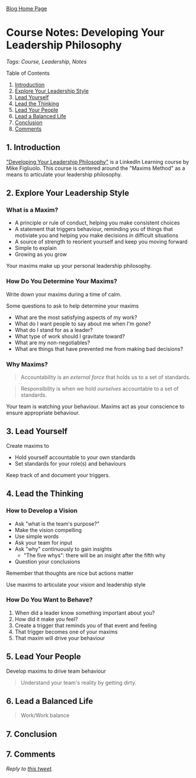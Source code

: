 [Blog Home Page](../../README.md)

# Course Notes: Developing Your Leadership Philosophy

_Tags: Course, Leadership, Notes_

Table of Contents
1. [Introduction](#introduction)
2. [Explore Your Leadership Style](#explore)
3. [Lead Yourself](#yourself)
4. [Lead the Thinking](#thinking)
5. [Lead Your People](#people)
6. [Lead a Balanced Life](#life)
7. [Conclusion](#conclusion)
8. [Comments](#comments)

## 1. <a name='introduction'></a>Introduction

["Developing Your Leadership Philosophy"](https://www.linkedin.com/learning-login/share?forceAccount=false&redirect=https%3A%2F%2Fwww.linkedin.com%2Flearning%2Fdeveloping-your-leadership-philosophy%3Ftrk%3Dshare_ent_url&account=86125970) is a LinkedIn Learning course by Mike Figliuolo. This course is centered around the "Maxims Method" as a means to articulate your leadership philosophy.

## 2. <a name='explore'></a>Explore Your Leadership Style

### What is a Maxim?

* A principle or rule of conduct, helping you make consistent choices
* A statement that triggers behaviour, reminding you of things that motiviate you and helping you make decisions in difficult situations
* A source of strength to reorient yourself and keep you moving forward
* Simple to explain
* Growing as you grow

Your maxims make up your personal leadership philosophy.

### How Do You Determine Your Maxims?

Write down your maxims during a time of calm.

Some questions to ask to help determine your maxims
* What are the most satisfying aspects of my work?
* What do I want people to say about me when I'm gone?
* What do I stand for as a leader?
* What type of work should I gravitate toward?
* What are my non-negotiables?
* What are things that have prevented me from making bad decisions?

### Why Maxims?

> Accountability is an *external force* that holds us to a set of standards.

> Responsibility is when we hold *ourselves* accountable to a set of standards.

Your team is watching your behaviour. Maxims act as your conscience to ensure appropriate behaviour.

## 3. <a name='yourself'></a>Lead Yourself

Create maxims to
* Hold yourself accountable to your own standards
* Set standards for your role(s) and behaviours

Keep track of and document your triggers.

## 4. <a name='thinking'></a>Lead the Thinking

### How to Develop a Vision

* Ask "what is the team's purpose?"
* Make the vision compelling
* Use simple words
* Ask your team for input
* Ask "why" continuously to gain insights
  * "The five whys": there will be an insight after the fifth why
* Question your conclusions

Remember that thoughts are nice but actions matter

Use maxims to articulate your vision and leadership style

### How Do You Want to Behave?

1. When did a leader know something important about you?
2. How did it make you feel?
3. Create a trigger that reminds you of that event and feeling
4. That trigger becomes one of your maxims
5. That maxim will drive your behaviour

## 5. <a name='people'></a>Lead Your People

Develop maxims to drive team behaviour

> Understand your team's reality by getting dirty.

## 6. <a name='life'></a>Lead a Balanced Life

> Work/Work balance

## 7. <a name='conclusion'></a>Conclusion

## 7. <a name='comments'></a>Comments

_Reply to [this tweet]()._